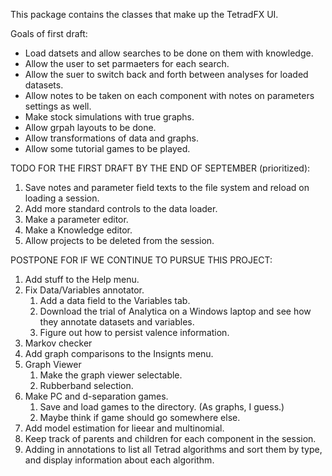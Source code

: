 This package contains the classes that make up the TetradFX UI.

Goals of first draft:

* Load datsets and allow searches to be done on them with knowledge.
* Allow the user to set parmaeters for each search.
* Allow the suer to switch back and forth between analyses for loaded datasets.
* Allow notes to be taken on each component with notes on parameters settings as well.
* Make stock simulations with true graphs.
* Allow grpah layouts to be done.
* Allow transformations of data and graphs.
* Allow some tutorial games to be played.

TODO FOR THE FIRST DRAFT BY THE END OF SEPTEMBER (prioritized):

1. Save notes and parameter field texts to the file system and reload on loading a session.
1. Add more standard controls to the data loader.
1. Make a parameter editor.
1. Make a Knowledge editor.
1. Allow projects to be deleted from the session.
  
POSTPONE FOR IF WE CONTINUE TO PURSUE THIS PROJECT:

1. Add stuff to the Help menu.
1. Fix Data/Variables annotator. 
    1. Add a data field to the Variables tab.
    1. Download the trial of Analytica on a Windows laptop and see how they annotate datasets and variables.
    1. Figure out how to persist valence information.
1. Markov checker
1. Add graph comparisons to the Insignts menu.
1. Graph Viewer
    1. Make the graph viewer selectable.
    1. Rubberband selection.
1. Make PC and d-separation games.
    1. Save and load games to the directory. (As graphs, I guess.)
    1. Maybe think if game should go somewhere else.
1. Add model estimation for lieear and multinomial.
1. Keep track of parents and children for each component in the session.
1. Adding in annotations to list all Tetrad algorithms and sort them by type, and display information about each algorithm.
